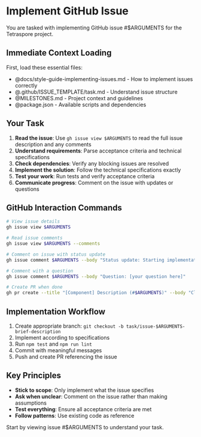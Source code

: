 # Implement GitHub Issue

You are tasked with implementing GitHub issue #$ARGUMENTS for the Tetraspore project.

## Immediate Context Loading

First, load these essential files:
- @docs/style-guide-implementing-issues.md - How to implement issues correctly
- @.github/ISSUE_TEMPLATE/task.md - Understand issue structure
- @MILESTONES.md - Project context and guidelines
- @package.json - Available scripts and dependencies

## Your Task

1. **Read the issue**: Use `gh issue view $ARGUMENTS` to read the full issue description and any comments
2. **Understand requirements**: Parse acceptance criteria and technical specifications
3. **Check dependencies**: Verify any blocking issues are resolved
4. **Implement the solution**: Follow the technical specifications exactly
5. **Test your work**: Run tests and verify acceptance criteria
6. **Communicate progress**: Comment on the issue with updates or questions

## GitHub Interaction Commands

```bash
# View issue details
gh issue view $ARGUMENTS

# Read issue comments
gh issue view $ARGUMENTS --comments

# Comment on issue with status update
gh issue comment $ARGUMENTS --body "Status update: Starting implementation"

# Comment with a question
gh issue comment $ARGUMENTS --body "Question: [your question here]"

# Create PR when done
gh pr create --title "[Component] Description (#$ARGUMENTS)" --body "Closes #$ARGUMENTS" --base main
```

## Implementation Workflow

1. Create appropriate branch: `git checkout -b task/issue-$ARGUMENTS-brief-description`
2. Implement according to specifications
3. Run `npm test` and `npm run lint`
4. Commit with meaningful messages
5. Push and create PR referencing the issue

## Key Principles

- **Stick to scope**: Only implement what the issue specifies
- **Ask when unclear**: Comment on the issue rather than making assumptions  
- **Test everything**: Ensure all acceptance criteria are met
- **Follow patterns**: Use existing code as reference

Start by viewing issue #$ARGUMENTS to understand your task.